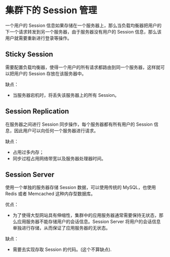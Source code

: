 # 集群下的 Session 管理

一个用户的 Session 信息如果存储在一个服务器上，那么当负载均衡器把用户的下一个请求转发到另一个服务器，由于服务器没有用户的 Session 信息，那么该用户就需要重新进行登录等操作。

## Sticky Session

需要配置负载均衡器，使得一个用户的所有请求都路由到同一个服务器，这样就可以把用户的 Session 存放在该服务器中。

缺点：

- 当服务器宕机时，将丢失该服务器上的所有 Session。

## Session Replication

在服务器之间进行 Session 同步操作，每个服务器都有所有用户的 Session 信息，因此用户可以向任何一个服务器进行请求。

缺点：

- 占用过多内存；
- 同步过程占用网络带宽以及服务器处理器时间。

## Session Server

使用一个单独的服务器存储 Session 数据，可以使用传统的 MySQL，也使用 Redis 或者 Memcached 这种内存型数据库。

优点：

- 为了使得大型网站具有伸缩性，集群中的应用服务器通常需要保持无状态，那么应用服务器不能存储用户的会话信息。Session Server 将用户的会话信息单独进行存储，从而保证了应用服务器的无状态。

缺点：

- 需要去实现存取 Session 的代码。(这个不算缺点).
